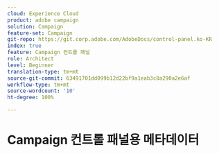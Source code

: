 ```yaml
---
cloud: Experience Cloud
product: adobe campaign
solution: Campaign
feature-set: Campaign
git-repo: https://git.corp.adobe.com/AdobeDocs/control-panel.ko-KR
index: true
feature: Campaign 컨트롤 패널
role: Architect
level: Beginner
translation-type: tm+mt
source-git-commit: 63491701dd099b12d22bf9a1eab3c8a290a2e6af
workflow-type: tm+mt
source-wordcount: '10'
ht-degree: 100%

---
```



# Campaign 컨트롤 패널용 메타데이터
